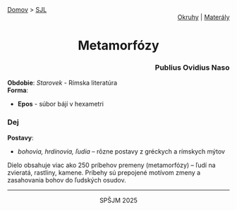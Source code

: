 <div align="center">
    <div align="left">
        <a href="/README.md">Domov</a>
        >
        <a href="../SLOVENCINA.md">SJL</a>
    </div>
    <div align="right">
        <a href="../ustne-okruhy.org.md">Okruhy</a>
        |
        <a href="https://drive.google.com/drive/u/1/folders/1hWhZNvgWC-8cb7jK5zRorX9WfCzyq_WF">Materály</a>
    </div>
<h1> Metamorfózy</h1>
    <div align="right">
        <h3>Publius Ovidius Naso</h3>
    </div>
</div>

__Obdobie__: _Starovek_ - Rímska literatúra  
__Forma__:  
- **Epos** - súbor bájí v hexametri

### Dej
__Postavy__:  
- *bohovia, hrdinovia, ľudia* – rôzne postavy z gréckych a rímskych mýtov

Dielo obsahuje viac ako 250 príbehov premeny (metamorfózy) – ľudí na zvieratá, rastliny, kamene. Príbehy sú prepojené motívom zmeny a zasahovania bohov do ľudských osudov.

---
<div align="center">
    <p>SPŠJM 2025</p>
</div>
